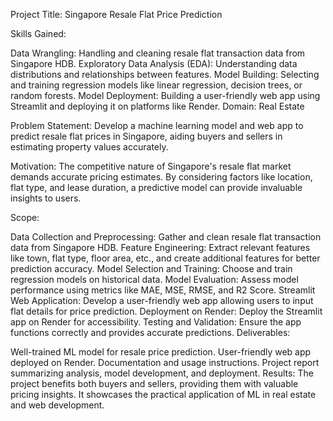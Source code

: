 Project Title: Singapore Resale Flat Price Prediction

Skills Gained:

Data Wrangling: Handling and cleaning resale flat transaction data from Singapore HDB.
Exploratory Data Analysis (EDA): Understanding data distributions and relationships between features.
Model Building: Selecting and training regression models like linear regression, decision trees, or random forests.
Model Deployment: Building a user-friendly web app using Streamlit and deploying it on platforms like Render.
Domain: Real Estate

Problem Statement:
Develop a machine learning model and web app to predict resale flat prices in Singapore, aiding buyers and sellers in estimating property values accurately.

Motivation:
The competitive nature of Singapore's resale flat market demands accurate pricing estimates. By considering factors like location, flat type, and lease duration, a predictive model can provide invaluable insights to users.

Scope:

Data Collection and Preprocessing: Gather and clean resale flat transaction data from Singapore HDB.
Feature Engineering: Extract relevant features like town, flat type, floor area, etc., and create additional features for better prediction accuracy.
Model Selection and Training: Choose and train regression models on historical data.
Model Evaluation: Assess model performance using metrics like MAE, MSE, RMSE, and R2 Score.
Streamlit Web Application: Develop a user-friendly web app allowing users to input flat details for price prediction.
Deployment on Render: Deploy the Streamlit app on Render for accessibility.
Testing and Validation: Ensure the app functions correctly and provides accurate predictions.
Deliverables:

Well-trained ML model for resale price prediction.
User-friendly web app deployed on Render.
Documentation and usage instructions.
Project report summarizing analysis, model development, and deployment.
Results:
The project benefits both buyers and sellers, providing them with valuable pricing insights. It showcases the practical application of ML in real estate and web development.
